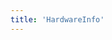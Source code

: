 ```yaml
---
title: 'HardwareInfo'
---
```


<script setup lang="ts">
  import TheSofWareInfo from "@/views/security/compatibility/TheSofWareInfo.vue";
</script>

<TheSofWareInfo />
